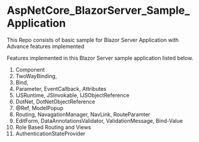 # AspNetCore_BlazorServer_Sample_Application
This Repo consists of basic sample for Blazor Server Application with Advance features implemented

Features implemented in this Blazor Server sample application listed below.
1. Component
2. TwoWayBinding,
3. Bind,
4. Parameter, EventCallback, Attributes
5. IJSRuntime, JSInvokable, IJSObjectReference
6. DotNet, DotNetObjectReference
7. @Ref, ModelPopup
8. Routing, NavagationManager, NavLink, RouteParamter
9. EditForm, DataAnnotationsValidator, ValidationMessage, Bind-Value
10. Role Based Routing and Views
11. AuthenticationStateProvider
